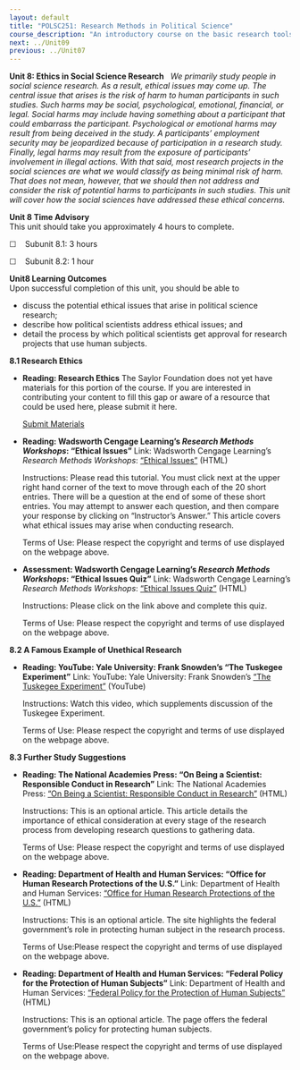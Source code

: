 ```yaml
---
layout: default
title: "POLSC251: Research Methods in Political Science"
course_description: "An introductory course on the basic research tools used in political science that examines the ways in which data and theory intersect and how political scientists quantify and measure the concepts and variables that aid in understanding the world."
next: ../Unit09
previous: ../Unit07
---
```

**Unit 8: Ethics in Social Science Research** <span id="8"></span> 
*We primarily study people in social science research. As a result,
ethical issues may come up. The central issue that arises is the risk of
harm to human participants in such studies. Such harms may be social,
psychological, emotional, financial, or legal. Social harms may include
having something about a participant that could embarrass the
participant. Psychological or emotional harms may result from being
deceived in the study. A participants’ employment security may be
jeopardized because of participation in a research study. Finally, legal
harms may result from the exposure of participants’ involvement in
illegal actions. With that said, most research projects in the social
sciences are what we would classify as being minimal risk of harm. That
does not mean, however, that we should then not address and consider the
risk of potential harms to participants in such studies. This unit will
cover how the social sciences have addressed these ethical concerns.*

**Unit 8 Time Advisory**  
This unit should take you approximately 4 hours to complete.  
  
 ☐    Subunit 8.1: 3 hours  
  
 ☐    Subunit 8.2: 1 hour

**Unit8 Learning Outcomes**  
Upon successful completion of this unit, you should be able to
-   discuss the potential ethical issues that arise in political science
    research;
-   describe how political scientists address ethical issues; and
-   detail the process by which political scientists get approval for
    research projects that use human subjects.

**8.1 Research Ethics** <span id="8.1"></span> 
-   **Reading: Research Ethics**
    The Saylor Foundation does not yet have materials for this portion
    of the course. If you are interested in contributing your content to
    fill this gap or aware of a resource that could be used here, please
    submit it here.

    [Submit Materials](/contribute/)

-   **Reading: Wadsworth Cengage Learning’s *Research Methods
    Workshops*: “Ethical Issues”**
    Link: Wadsworth Cengage Learning’s *Research Methods Workshops*:
    [“Ethical
    Issues”](http://www.wadsworth.com/psychology_d/templates/student_resources/workshops/res_methd/ethics/ethics_01.html)
    (HTML)  
      
     Instructions: Please read this tutorial. You must click next at the
    upper right hand corner of the text to move through each of the 20
    short entries. There will be a question at the end of some of these
    short entries. You may attempt to answer each question, and then
    compare your response by clicking on “Instructor’s Answer.” This
    article covers what ethical issues may arise when conducting
    research.  
      
     Terms of Use: Please respect the copyright and terms of use
    displayed on the webpage above.

-   **Assessment: Wadsworth Cengage Learning’s *Research Methods
    Workshops*: “Ethical Issues Quiz”**
    Link: Wadsworth Cengage Learning’s *Research Methods Workshops*:
    [“Ethical Issues
    Quiz”](http://webquiz.ilrn.com/ilrn/quiz-public;jsessionid=664150EB9D6AD4C3FC6BF63BB6BB968F?name=stmr01q%2Fstmr01q_WS_chp12&cookieTest=1)
    (HTML)   
      
     Instructions: Please click on the link above and complete this
    quiz.  
      
     Terms of Use: Please respect the copyright and terms of use
    displayed on the webpage above.

**8.2 A Famous Example of Unethical Research** <span id="8.2"></span> 
-   **Reading: YouTube: Yale University: Frank Snowden’s “The Tuskegee
    Experiment”**
    Link: YouTube: Yale University: Frank Snowden’s [“The Tuskegee
    Experiment”](http://www.youtube.com/watch?v=3KL7lcWMkz0)
    (YouTube)   
      
     Instructions: Watch this video, which supplements discussion of the
    Tuskegee Experiment.  
      
     Terms of Use: Please respect the copyright and terms of use
    displayed on the webpage above.

**8.3 Further Study Suggestions** <span id="8.3"></span> 
-   **Reading: The National Academies Press: “On Being a Scientist:
    Responsible Conduct in Research”**
    Link: The National Academies Press: [“On Being a Scientist:
    Responsible Conduct in
    Research”](http://www.nap.edu/readingroom/books/obas/) (HTML)  
      
     Instructions: This is an optional article. This article details the
    importance of ethical consideration at every stage of the research
    process from developing research questions to gathering data.  
      
     Terms of Use: Please respect the copyright and terms of use
    displayed on the webpage above.

-   **Reading: Department of Health and Human Services: “Office for
    Human Research Protections of the U.S.”**
    Link: Department of Health and Human Services: [“Office for Human
    Research Protections of the
    U.S.”](http://www.hhs.gov/ohrp/) (HTML)  
      
     Instructions: This is an optional article. The site highlights the
    federal government’s role in protecting human subject in the
    research process.  
      
     Terms of Use:Please respect the copyright and terms of use
    displayed on the webpage above.

-   **Reading: Department of Health and Human Services: “Federal Policy
    for the Protection of Human Subjects”**
    Link: Department of Health and Human Services: [“Federal Policy for
    the Protection of Human
    Subjects”](http://www.hhs.gov/ohrp/humansubjects/commonrule/index.html)
    (HTML)  
      
     Instructions: This is an optional article. The page offers the
    federal government’s policy for protecting human subjects.  
      
     Terms of Use:Please respect the copyright and terms of use
    displayed on the webpage above.


